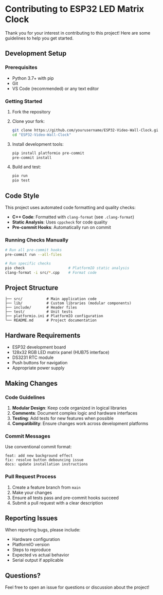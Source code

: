 # Contributing to ESP32 LED Matrix Clock

Thank you for your interest in contributing to this project! Here are some guidelines to help you get started.

## Development Setup

### Prerequisites
- Python 3.7+ with pip
- Git
- VS Code (recommended) or any text editor

### Getting Started
1. Fork the repository
2. Clone your fork:
   ```bash
   git clone https://github.com/yourusername/ESP32-Video-Wall-Clock.git
   cd "ESP32-Video-Wall-Clock"
   ```

3. Install development tools:
   ```bash
   pip install platformio pre-commit
   pre-commit install
   ```

4. Build and test:
   ```bash
   pio run
   pio test
   ```

## Code Style

This project uses automated code formatting and quality checks:

- **C++ Code**: Formatted with `clang-format` (see `.clang-format`)
- **Static Analysis**: Uses `cppcheck` for code quality
- **Pre-commit Hooks**: Automatically run on commit

### Running Checks Manually
```bash
# Run all pre-commit hooks
pre-commit run --all-files

# Run specific checks
pio check                    # PlatformIO static analysis
clang-format -i src/*.cpp    # Format code
```

## Project Structure

```
├── src/           # Main application code
├── lib/           # Custom libraries (modular components)
├── include/       # Header files
├── test/          # Unit tests
├── platformio.ini # PlatformIO configuration
└── README.md      # Project documentation
```

## Hardware Requirements

- ESP32 development board
- 128x32 RGB LED matrix panel (HUB75 interface)
- DS3231 RTC module
- Push buttons for navigation
- Appropriate power supply

## Making Changes

### Code Guidelines
1. **Modular Design**: Keep code organized in logical libraries
2. **Comments**: Document complex logic and hardware interfaces
3. **Testing**: Add tests for new features when possible
4. **Compatibility**: Ensure changes work across development platforms

### Commit Messages
Use conventional commit format:
```
feat: add new background effect
fix: resolve button debouncing issue
docs: update installation instructions
```

### Pull Request Process
1. Create a feature branch from `main`
2. Make your changes
3. Ensure all tests pass and pre-commit hooks succeed
4. Submit a pull request with a clear description

## Reporting Issues

When reporting bugs, please include:
- Hardware configuration
- PlatformIO version
- Steps to reproduce
- Expected vs actual behavior
- Serial output if applicable

## Questions?

Feel free to open an issue for questions or discussion about the project!
